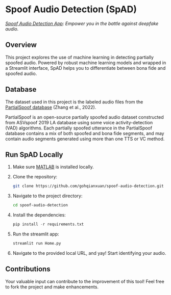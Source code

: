 # Spoof Audio Detection (SpAD)

_[Spoof Audio Detection App](https://spoof-audio-detection.streamlit.app/): Empower you in the battle against deepfake audio._ 

## Overview

This project explores the use of machine learning in detecting partially spoofed audio. Powered by robust machine learning models and wrapped in a Streamlit interface, SpAD helps you to differentiate between bona fide and spoofed audio.

## Database

The dataset used in this project is the labeled audio files from the [PartialSpoof database](https://zenodo.org/records/5766198) (Zhang et al., 2022). 

PartialSpoof is an open-source partially spoofed audio dataset constructed from ASVspoof 2019 LA database using some voice activity-detection (VAD) algorithms. Each partially spoofed utterance in the PartialSpoof database contains a mix of both spoofed and bona fide segments, and may contain audio segments generated using more than one TTS or VC method.

## Run SpAD Locally

1. Make sure [MATLAB](https://www.mathworks.com/help/install/install-products.html) is installed locally.
   
2. Clone the repository:

   ```bash
   git clone https://github.com/gohqianxuan/spoof-audio-detection.git
   ```

3. Navigate to the project directory:

   ```bash
   cd spoof-audio-detection
   ```

4. Install the dependencies:

   ```python
   pip install -r requirements.txt
   ```

5. Run the streamlit app:

   ```python
   streamlit run Home.py
   ```

6. Navigate to the provided local URL, and yay! Start identifying your audio.

## Contributions

Your valuable input can contribute to the improvement of this tool! Feel free to fork the project and make enhancements.

